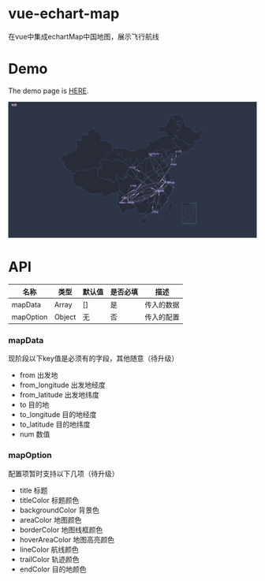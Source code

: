 # vue-echart-map

在vue中集成echartMap中国地图，展示飞行航线

# Demo

The demo page is [HERE](https://tbuy.github.io/vue-echart-map/dist/).

![demo](./static/1.png)

# API


名称 | 类型 | 默认值 | 是否必填 | 描述
---|--- |--- |--- | ---
mapData | Array | [] | 是 | 传入的数据
mapOption | Object | 无 | 否 | 传入的配置


### mapData

现阶段以下key值是必须有的字段，其他随意（待升级）

- from 出发地
- from_longitude 出发地经度
- from_latitude 出发地纬度
- to 目的地
- to_longitude 目的地经度
- to_latitude 目的地纬度
- num 数值


### mapOption

配置项暂时支持以下几项（待升级）

- title 标题
- titleColor 标题颜色
- backgroundColor 背景色
- areaColor 地图颜色
- borderColor 地图线框颜色
- hoverAreaColor 地图高亮颜色
- lineColor 航线颜色
- trailColor 轨迹颜色
- endColor 目的地颜色
